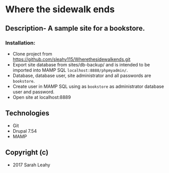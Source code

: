 # Where the sidewalk ends

## Description- A sample site for a bookstore.


### Installation:
  * Clone project from https://github.com/sleahy115/Wherethesidewalkends.git
  * Export site database from sites/db-backup/ and is intended to be imported into MAMP SQL `localhost:8888/phpmyadmin/`.
  * Database, database user, site administrator and all passwords are `bookstore`.
  * Create user in MAMP SQL using  as `bookstore` as administrator database user and password.
  * Open site at localhost:8889

## Technologies
  * Git
  * Drupal 7.54
  * MAMP

## Copyright (c)
* 2017 Sarah Leahy

